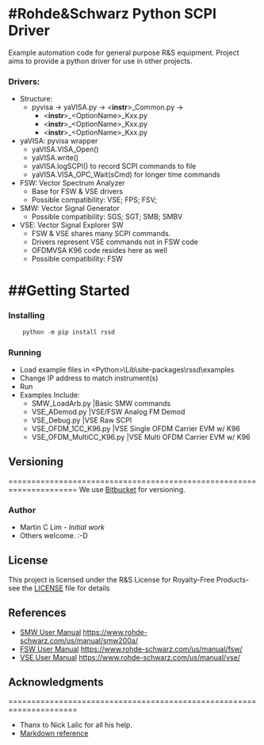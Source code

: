 #Rohde&Schwarz Python SCPI Driver
=====================================================================
Example automation code for general purpose R&S equipment.  Project   
aims to provide a python driver for use in other projects.
 

### Drivers:
* Structure: 
    * pyvisa &rarr; yaVISA.py &rarr; &lt;**instr**&gt;\_Common.py &rarr; 
        * &lt;**instr**&gt;\_&lt;OptionName&gt;\_Kxx.py
        * &lt;**instr**&gt;\_&lt;OptionName&gt;\_Kxx.py
        * &lt;**instr**&gt;\_&lt;OptionName&gt;\_Kxx.py
* yaVISA: pyvisa wrapper
    * yaVISA.VISA_Open()
    * yaVISA.write()
    * yaVISA.logSCPI() to record SCPI commands to file
    * yaVISA.VISA_OPC_Wait(sCmd) for longer time commands
* FSW: Vector Spectrum Analyzer
    * Base for FSW & VSE drivers
    * Possible compatibility: VSE; FPS; FSV;
* SMW: Vector Signal Generator
    * Possible compatibility: SGS; SGT; SMB; SMBV
* VSE: Vector Signal Explorer SW
    * FSW & VSE shares many SCPI commands.
    * Drivers represent VSE commands not in FSW code
    * OFDMVSA K96 code resides here as well
    * Possible compatibility: FSW

##Getting Started
=====================================================================
### Installing
```python
    python -m pip install rssd
```

### Running
* Load example files in &lt;Python&gt;\Lib\site-packages\rssd\examples
* Change IP address to match instrument(s)
* Run
* Examples Include:
    * SMW_LoadArb.py          |Basic SMW commands
    * VSE_ADemod.py           |VSE/FSW Analog FM Demod
    * VSE_Debug.py            |VSE Raw SCPI
    * VSE_OFDM_1CC_K96.py     |VSE Single OFDM Carrier EVM w/ K96
    * VSE_OFDM_MultiCC_K96.py |VSE Multi  OFDM Carrier EVM w/ K96

## Versioning
=====================================================================
We use [Bitbucket](http://www.bitbucket.com/) for versioning. 


### Author
* Martin C Lim - *Initial work* 
* Others welcome.  :-D

## License
This project is licensed under the R&S License for Royalty-Free Products- see the [LICENSE](LICENSE.txt) file for details

## References
* [SMW User Manual](https://www.rohde-schwarz.com/us/search_63238.html?term=smw+vector+user+manual&sort=relevance) https://www.rohde-schwarz.com/us/manual/smw200a/
* [FSW User Manual](https://www.rohde-schwarz.com/us/search_63238.html?term=FSW+user+manual&sort=relevance) https://www.rohde-schwarz.com/us/manual/fsw/
* [VSE User Manual](https://www.rohde-schwarz.com/us/search_63238.html?term=vse+base+user+manual) https://www.rohde-schwarz.com/us/manual/vse/

## Acknowledgments
=====================================================================
* Thanx to Nick Lalic for all his help.
* [Markdown reference](https://github.com/adam-p/markdown-here/wiki/Markdown-Cheatsheet)


